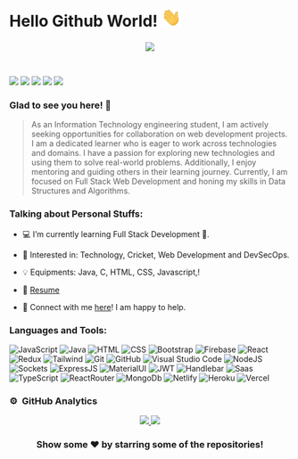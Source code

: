 # Hello Github World! <img src="https://github.com/bisht230/bisht230/blob/main/assets/hello.gif" width="35"></h2>

<p align="center">
<img align="center" src="https://camo.githubusercontent.com/c1dcb74cc1c1835b1d716f5051499a2814c683c806b15f04b0eba492863703e9/68747470733a2f2f63646e2e6472696262626c652e636f6d2f75736572732f3733303730332f73637265656e73686f74732f363538313234332f6176656e746f2e676966" width="520">
</p>
<br>

[<img src="https://img.shields.io/badge/linkedin-%230077B5.svg?&style=flat&logo=linkedin&logoColor=white" />](https://www.linkedin.com/in/deepanshu-bisht-661785210/)
[<img src = "https://img.shields.io/badge/instagram-%23E4405F.svg?&style=flat&logo=instagram&logoColor=white" />](https://www.instagram.com/bisht2501/)
[<img src ="https://img.shields.io/badge/-LeetCode-FFA116?style=flat&logo=LeetCode&logoColor=black" />](https://leetcode.com/SuSpicious_07/)
[<img src ="https://img.shields.io/badge/Codeforces-445f9d?style=flat&logo=Codeforces&logoColor=white" />](https://codeforces.com/profile/SuSpicious07)
[<img src="https://img.shields.io/badge/Codechef-%23B92B27.svg?&style=flat&logo=Codechef&logoColor=white" />](https://www.codechef.com/users/deepanshu009)

### Glad to see you here! 🤩 &nbsp;

> As an Information Technology engineering student, I am actively seeking opportunities for collaboration on web development projects. I am a dedicated learner who is eager to work across technologies and domains. I have a passion for exploring new technologies and using them to solve real-world problems. Additionally, I enjoy mentoring and guiding others in their learning journey. Currently, I am focused on Full Stack Web Development and honing my skills in Data Structures and Algorithms.

### Talking about Personal Stuffs:

- 💻 I’m currently learning Full Stack Development 🚀.

- 🧩 Interested in: Technology, Cricket, Web Development and DevSecOps.

- 💡 Equipments: Java, C, HTML, CSS, Javascript,!

- 📝 [Resume](https://github.com/bisht230/bisht230/blob/main/assets/Deepanshu_Bisht_Resume_Updated.pdf)

- 💬 Connect with me [here](https://www.linkedin.com/in/deepanshu-bisht-661785210/)! I am happy to help.

### Languages and Tools:

![JavaScript](https://img.shields.io/badge/JavaScript-323330?style=flat&logo=javascript&logoColor=F7DF1E) ![Java](https://img.shields.io/badge/-Java-333333?style=flat&logo=Java&logoColor=E32C2D) ![HTML](https://img.shields.io/badge/HTML5-E34F26?style=flat&logo=html5&logoColor=white) ![CSS](https://img.shields.io/badge/CSS3-1572B6?style=flat&logo=css3&logoColor=white) ![Bootstrap](https://img.shields.io/badge/Bootstrap-563D7C?style=flat&logo=bootstrap&logoColor=white) ![Firebase](https://img.shields.io/badge/firebase-ffca28?style=flat&logo=firebase&logoColor=black) ![React](https://img.shields.io/badge/React-20232A?style=flat&logo=react&logoColor=61DAFB) ![Redux](https://img.shields.io/badge/Redux-593D88?style=flat&logo=redux&logoColor=white)  ![Tailwind](https://img.shields.io/badge/Tailwind_CSS-38B2AC?style=flat&logo=tailwind-css&logoColor=white) ![Git](https://img.shields.io/badge/GIT-E44C30?style=flat&logo=git&logoColor=white) ![GitHub](https://img.shields.io/badge/GitHub-100000?style=flat&logo=github&logoColor=white) ![Visual Studio Code](https://img.shields.io/badge/Visual_Studio_Code-0078D4?style=flat&logo=visual%20studio%20code&logoColor=white) ![NodeJS](https://img.shields.io/badge/Node.js-43853D?style=flat&logo=node.js&logoColor=white) ![Sockets](https://img.shields.io/badge/Socket.io-010101?&style=flat&logo=Socket.io&logoColor=white) ![ExpressJS](https://img.shields.io/badge/Express.js-000000?style=flat&logo=express&logoColor=white) ![MaterialUI](https://img.shields.io/badge/Material%20UI-007FFF?style=flat&logo=mui&logoColor=white) ![JWT](https://img.shields.io/badge/JWT-000000?style=flat&logo=JSON%20web%20tokens&logoColor=white) ![Handlebar](https://img.shields.io/badge/Handlebars.js-f0772b?style=flat&logo=handlebarsdotjs&logoColor=black) ![Saas](https://img.shields.io/badge/Sass-CC6699?style=flat&logo=sass&logoColor=white) ![TypeScript](https://img.shields.io/badge/TypeScript-007ACC?style=flat&logo=typescript&logoColor=white) ![ReactRouter](https://img.shields.io/badge/React_Router-CA4245?style=flat&logo=react-router&logoColor=white) ![MongoDb](https://img.shields.io/badge/MongoDB-4EA94B?style=flat&logo=mongodb&logoColor=white) ![Netlify](https://img.shields.io/badge/netlify-%23000000.svg?style=flat&logo=netlify&logoColor=#00C7B7) ![Heroku](https://img.shields.io/badge/Heroku-430098?style=flat&logo=heroku&logoColor=white) ![Vercel](https://img.shields.io/badge/Vercel-000000?style=flat&logo=vercel&logoColor=white) 

### ⚙️ &nbsp;GitHub Analytics

<p align="center">
<a href="https://github.com/bisht230">
    <img height="180em" src="https://github-profile-summary-cards.vercel.app/api/cards/profile-details?username=bisht230&theme=vue" />
    <img height="180em" src="https://github-readme-stats-eight-theta.vercel.app/api/top-langs/?username=bisht230&theme=vue"/>
</a>
</p>

<div align="center">

### Show some ❤️ by starring some of the repositories!

</div>
